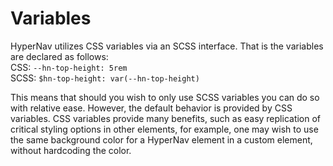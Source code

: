 ﻿# Variables

HyperNav utilizes CSS variables via an SCSS interface. That is the variables are declared as follows:  
CSS: `--hn-top-height: 5rem`  
SCSS: `$hn-top-height: var(--hn-top-height)`  

This means that should you wish to only use SCSS variables you can do so with relative ease. However,
the default behavior is provided by CSS variables. CSS variables provide many benefits, such as easy replication
of critical styling options in other elements, for example, one may wish to use the same background color
for a HyperNav element in a custom element, without hardcoding the color.
